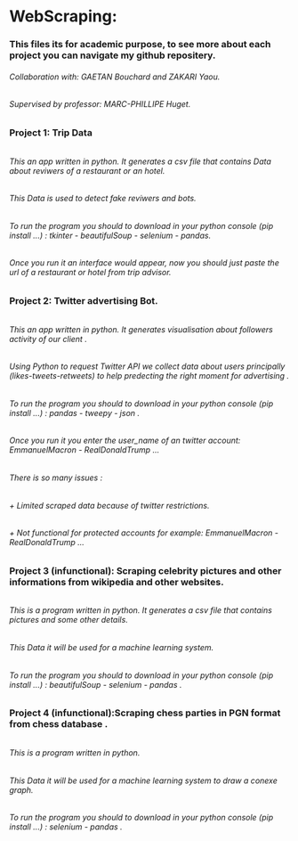 # WebScraping:
### This files its for academic purpose, to see more about each project you can navigate my github repositery.
###### Collaboration with:  GAETAN Bouchard and ZAKARI Yaou.
###### Supervised by professor: MARC-PHILLIPE Huget.

### Project 1: Trip Data
######
###### This an app written in python. It generates a csv file that contains Data about reviwers of a restaurant or an hotel.
###### This Data is used to detect fake reviwers and bots.
###### To run the program you should to download in your python console (pip install ...) : tkinter - beautifulSoup - selenium - pandas.
###### Once you run it an interface would appear, now you should just paste the url of a restaurant or hotel from trip advisor.

### Project 2: Twitter advertising Bot.
######
###### This an app written in python. It generates visualisation about followers activity of our client .
###### Using Python to request Twitter API we collect data about users principally (likes-tweets-retweets) to help predecting the right moment for advertising .
###### To run the program you should to download in your python console (pip install ...) : pandas - tweepy - json .
###### Once you run it you enter the user_name of an twitter account: EmmanuelMacron - RealDonaldTrump ...
###### There is so many issues :
######               + Limited scraped data because of twitter restrictions. 
######               +  Not functional for protected accounts for example: EmmanuelMacron - RealDonaldTrump ...

### Project 3 (infunctional): Scraping celebrity pictures and other informations from wikipedia and other websites.
######
###### This is a program written in python. It generates a csv file that contains pictures and some other details.
###### This Data it will be used for a machine learning system.
###### To run the program you should to download in your python console (pip install ...) : beautifulSoup - selenium - pandas .

### Project 4 (infunctional):Scraping chess parties in PGN format from chess database .
######
###### This is a program written in python.
###### This Data it will be used for a machine learning system to draw a conexe graph.
###### To run the program you should to download in your python console (pip install ...) : selenium - pandas .
